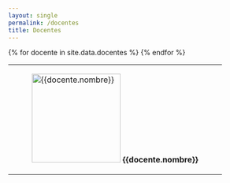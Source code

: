 ```yaml
---
layout: single
permalink: /docentes
title: Docentes
---
```


<!-- TODO: Mejorar página de docentes -->

<div class="row justify-content-center">
  <table class="tg">
  <tbody>
    {% for docente in site.data.docentes %}
    <td class="tg-0lax">
      <figure class="figure text-center d-block">
        <img class="figure-img rounded img-fluid" style="height:180px;width:auto;" title="{{docente.nombre}}"
            src="{{site.baseurl}}{{docente.foto}}" alt="{{docente.nombre}}">
        <span style="font-weight: bold;">{{docente.nombre}}</span>
      </figure>
    </td>
    {% endfor %}
  </tbody>
  </table>
</div>